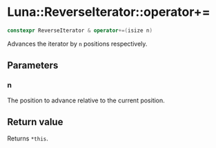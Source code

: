 # Luna::ReverseIterator::operator+=

```c++
constexpr ReverseIterator & operator+=(isize n)
```

Advances the iterator by `n` positions respectively. 



## Parameters
### n
The position to advance relative to the current position. 

## Return value
Returns `*this`. 

